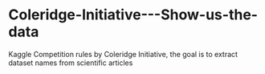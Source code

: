 # Coleridge-Initiative---Show-us-the-data
Kaggle Competition rules by Coleridge Initiative, the goal is to extract dataset names from scientific articles 

